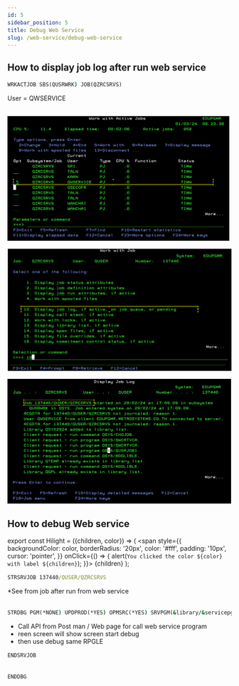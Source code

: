 ```yaml
---
id: 5
sidebar_position: 5
title: Debug Web Service
slug: /web-service/debug-web-service
---
```


## How to display job log after run web service

```cmd
WRKACTJOB SBS(QUSRWRK) JOB(QZRCSRVS)
```

<Hilight color="blue" >User = QWSERVICE </Hilight> <br/> <br/>

![](./img/debug-iws/1.png)

![](./img/debug-iws/2.png)

![](./img/debug-iws/3.png)

## How to debug Web service

export const Hilight = ({children, color}) => (
<span
style={{
      backgroundColor: color,
      borderRadius: '20px',
      color: '#fff',
      padding: '10px',
      cursor: 'pointer',
    }}
onClick={() => {
alert(`You clicked the color ${color} with label ${children}`);
}}>
{children}
</span>
);

```cmd
STRSRVJOB 137440/QUSER/QZRCSRVS
```

<Hilight color="Red" > \*See from job after run from web service </Hilight> <br/> <br/>

```cmd
STRDBG PGM(*NONE) UPDPROD(*YES) OPMSRC(*YES) SRVPGM(&library/&servicepgm)
```

- Call API from Post man / Web page for call web service program
- reen screen will show screen start debug
- then use debug same RPGLE

```cmd
ENDSRVJOB

```

```cmd

ENDDBG
```
